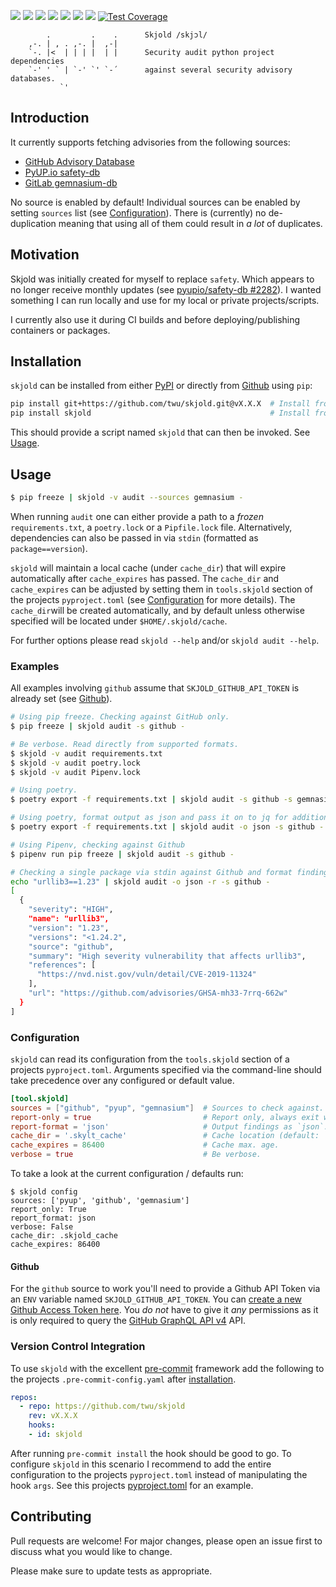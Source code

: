 ![](https://img.shields.io/pypi/v/skjold?color=black&label=PyPI&style=flat-square)
![](https://img.shields.io/github/workflow/status/twu/skjold/Python%20Package/master?color=black&label=Tests&style=flat-square)
![](https://img.shields.io/pypi/status/skjold?color=black&style=flat-square)
![](https://img.shields.io/pypi/pyversions/skjold?color=black&logo=python&logoColor=white&style=flat-square)
![](https://img.shields.io/pypi/l/skjold?color=black&label=License&style=flat-square)
![](https://img.shields.io/pypi/dm/skjold?color=black&label=Downloads&style=flat-square)
[![](https://api.codeclimate.com/v1/badges/9f756df1ff145e6004a7/maintainability)](https://codeclimate.com/github/twu/skjold/maintainability)
[![Test Coverage](https://api.codeclimate.com/v1/badges/9f756df1ff145e6004a7/test_coverage)](https://codeclimate.com/github/twu/skjold/test_coverage)

```
        .         .    .      Skjold /skjɔl/
    ,-. | , . ,-. |  ,-|
    `-. |<  | | | |  | |      Security audit python project dependencies
    `-' ' ` | `-' `' `-´      against several security advisory databases.
           `'
```

## Introduction
It currently supports fetching advisories from the following sources:

- [GitHub Advisory Database](https://github.com/advisories)
- [PyUP.io safety-db](https://github.com/pyupio/safety-db)
- [GitLab gemnasium-db](https://gitlab.com/gitlab-org/security-products/gemnasium-db)

No source is enabled by default! Individual sources can be enabled by setting `sources` list (see [Configuration](#configuration)). There is (currently) no de-duplication meaning that using all of them could result in _a lot_ of duplicates.

## Motivation
Skjold was initially created for myself to replace `safety`. Which appears to no longer receive monthly updates (see [pyupio/safety-db #2282](https://github.com/pyupio/safety-db/issues/2282)). I wanted something I can run locally and use for my local or private projects/scripts.

I currently also use it during CI builds and before deploying/publishing containers or packages.

## Installation
`skjold` can be installed from either [PyPI](https://pypi.org/project/skjold/) or directly from [Github](https://github.com/twu/skjold) using `pip`:

```sh
pip install git+https://github.com/twu/skjold.git@vX.X.X  # Install from Github
pip install skjold                                        # Install from PyPI
```

This should provide a script named `skjold` that can then be invoked. See [Usage](#usage).

## Usage
```sh
$ pip freeze | skjold -v audit --sources gemnasium -
```

When running `audit` one can either provide a path to a _frozen_ `requirements.txt`, a `poetry.lock` or a `Pipfile.lock` file. Alternatively, dependencies can also be passed in via `stdin`  (formatted as `package==version`).

`skjold` will maintain a local cache (under `cache_dir`) that will expire automatically after `cache_expires` has passed. The `cache_dir` and `cache_expires` can be adjusted by setting them in  `tools.skjold` section of the projects `pyproject.toml` (see [Configuration](#configuration) for more details). The `cache_dir`will be created automatically, and by default unless otherwise specified will be located under `$HOME/.skjold/cache`.

For further options please read `skjold --help` and/or `skjold audit --help`.

### Examples

All examples involving `github` assume that `SKJOLD_GITHUB_API_TOKEN` is already set (see [Github](#github)).

```sh
# Using pip freeze. Checking against GitHub only.
$ pip freeze | skjold audit -s github -

# Be verbose. Read directly from supported formats.
$ skjold -v audit requirements.txt
$ skjold -v audit poetry.lock
$ skjold -v audit Pipenv.lock

# Using poetry.
$ poetry export -f requirements.txt | skjold audit -s github -s gemnasium -s pyup -

# Using poetry, format output as json and pass it on to jq for additional filtering.
$ poetry export -f requirements.txt | skjold audit -o json -s github - | jq '.[0]'

# Using Pipenv, checking against Github
$ pipenv run pip freeze | skjold audit -s github -

# Checking a single package via stdin against Github and format findings as json.
echo "urllib3==1.23" | skjold audit -o json -r -s github -
[
  {
    "severity": "HIGH",
    "name": "urllib3",
    "version": "1.23",
    "versions": "<1.24.2",
    "source": "github",
    "summary": "High severity vulnerability that affects urllib3",
    "references": [
      "https://nvd.nist.gov/vuln/detail/CVE-2019-11324"
    ],
    "url": "https://github.com/advisories/GHSA-mh33-7rrq-662w"
  }
]
```

### Configuration

`skjold` can read its configuration from the `tools.skjold` section of a projects  `pyproject.toml`. Arguments specified via the command-line should take precedence over any configured or default value.

```toml
[tool.skjold]
sources = ["github", "pyup", "gemnasium"]  # Sources to check against.
report-only = true                         # Report only, always exit with zero.
report-format = 'json'                     # Output findings as `json`. Default is 'cli'.
cache_dir = '.skylt_cache'                 # Cache location (default: `~/.skjold/cache`).
cache_expires = 86400                      # Cache max. age.
verbose = true                             # Be verbose.
```

To take a look at the current configuration / defaults run:
```shell
$ skjold config
sources: ['pyup', 'github', 'gemnasium']
report_only: True
report_format: json
verbose: False
cache_dir: .skjold_cache
cache_expires: 86400
```

#### Github

For the `github` source to work you'll need to provide a Github API Token via an `ENV` variable named `SKJOLD_GITHUB_API_TOKEN`. You can [create a new Github Access Token here](https://github.com/settings/tokens). You *do not* have to give it *any* permissions as it is only required to query the [GitHub GraphQL API v4](https://developer.github.com/v4/) API.

### Version Control Integration
To use `skjold` with the excellent [pre-commit](https://pre-commit.com/) framework add the following to the projects `.pre-commit-config.yaml` after [installation](https://pre-commit.com/#install).

```yaml
repos:
  - repo: https://github.com/twu/skjold
    rev: vX.X.X
    hooks:
    - id: skjold
```

After running `pre-commit install` the hook should be good to go. To configure `skjold` in this scenario I recommend to add the entire configuration to the projects `pyproject.toml` instead of manipulating the hook `args`. See this projects [pyproject.toml](./pyproject.toml) for an example.

## Contributing
Pull requests are welcome! For major changes, please open an issue first to discuss what you would like to change.

Please make sure to update tests as appropriate.

